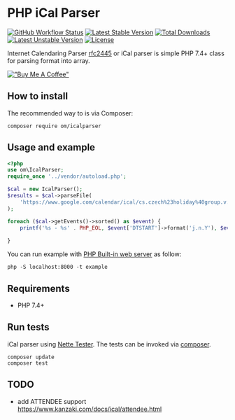 # PHP iCal Parser

[![GitHub Workflow Status](https://img.shields.io/github/workflow/status/OzzyCzech/icalparser/PHP%20Tests)](https://github.com/OzzyCzech/icalparser/actions)
[![Latest Stable Version](https://poser.pugx.org/om/icalparser/v/stable.png)](https://packagist.org/packages/om/icalparser)
[![Total Downloads](https://poser.pugx.org/om/icalparser/downloads.png)](https://packagist.org/packages/om/icalparser)
[![Latest Unstable Version](https://poser.pugx.org/om/icalparser/v/unstable.png)](https://packagist.org/packages/om/icalparser)
[![License](https://poser.pugx.org/om/icalparser/license.png)](https://packagist.org/packages/om/icalparser)

Internet Calendaring Parser [rfc2445](https://www.ietf.org/rfc/rfc2445.txt) or iCal parser is simple PHP 7.4+ class for parsing format into array.

[!["Buy Me A Coffee"](https://www.buymeacoffee.com/assets/img/custom_images/orange_img.png)](https://www.buymeacoffee.com/ozzyczech)

## How to install

The recommended way to is via Composer:

```shell script
composer require om/icalparser
```

## Usage and example

```php
<?php
use om\IcalParser;
require_once '../vendor/autoload.php';

$cal = new IcalParser();
$results = $cal->parseFile(
	'https://www.google.com/calendar/ical/cs.czech%23holiday%40group.v.calendar.google.com/public/basic.ics'
);

foreach ($cal->getEvents()->sorted() as $event) {
	printf('%s - %s' . PHP_EOL, $event['DTSTART']->format('j.n.Y'), $event['SUMMARY']);
	
}
```

You can run example with [PHP Built-in web server](https://www.php.net/manual/en/features.commandline.webserver.php) as follow:

```shell
php -S localhost:8000 -t example
```

## Requirements

- PHP 7.4+

## Run tests

iCal parser using [Nette Tester](https://github.com/nette/tester). The tests can be invoked via [composer](https://getcomposer.org/).

```shell script
composer update
composer test
```

## TODO

- add ATTENDEE support https://www.kanzaki.com/docs/ical/attendee.html
